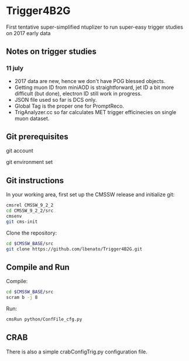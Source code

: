 # Trigger4B2G
First tentative super-simplified ntuplizer to run super-easy trigger studies on 2017 early data

## Notes on trigger studies
### 11 july
* 2017 data are new, hence we don't have POG blessed objects.
* Getting muon ID from miniAOD is straightforward, jet ID a bit more difficult (but done), electron ID still work in progress.
* JSON file used so far is DCS only.
* Global Tag is the proper one for PromptReco.
* TrigAnalyzer.cc so far calculates MET trigger efficinecies on single muon dataset.

## Git prerequisites
git account

git environment set

## Git instructions

In your working area, first set up the CMSSW release and initialize git:
```bash
cmsrel CMSSW_9_2_2
cd CMSSW_9_2_2/src
cmsenv
git cms-init
```

Clone the repository:

```bash
cd $CMSSW_BASE/src
git clone https://github.com/lbenato/Trigger4B2G.git
```

## Compile and Run

Compile:
```bash
cd $CMSSW_BASE/src
scram b -j 8
```

Run:
```bash
cmsRun python/ConfFile_cfg.py
```

## CRAB
There is also a simple crabConfigTrig.py configuration file.